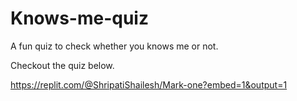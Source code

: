 # Knows-me-quiz
A fun quiz to check whether you knows me or not.

Checkout the quiz below.

https://replit.com/@ShripatiShailesh/Mark-one?embed=1&output=1
